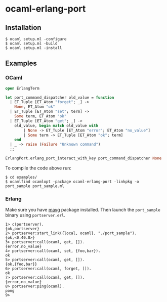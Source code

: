 ocaml-erlang-port
=================

Installation
------------

    $ ocaml setup.ml -configure
    $ ocaml setup.ml -build
    $ ocaml setup.ml -install


Examples
--------

### OCaml

```ocaml
open ErlangTerm

let port_command_dispatcher old_value = function
  | ET_Tuple [ET_Atom "forget"; _] ->
    None, ET_Atom "ok"
  | ET_Tuple [ET_Atom "set"; term] ->
    Some term, ET_Atom "ok"
  | ET_Tuple [ET_Atom "get"; _] ->
    old_value, begin match old_value with
        | None -> ET_Tuple [ET_Atom "error"; ET_Atom "no_value"]
        | Some term -> ET_Tuple [ET_Atom "ok"; term]
    end
  | _ -> raise (Failure "Unknown command")
  ;;

ErlangPort.erlang_port_interact_with_key port_command_dispatcher None
```

To compile the code above run:

	$ cd examples/
	$ ocamlfind ocamlopt -package ocaml-erlang-port -linkpkg -o port_sample port_sample.ml


### Erlang

Make sure you have [mavg](https://github.com/EchoTeam/mavg) package
installed. Then launch the `port_sample` binary using `portserver.erl`.

	1> c(portserver).
	{ok,portserver}
	2> portserver:start_link({local, ocaml}, "./port_sample").
	{ok,<0.40.0>}
	3> portserver:call(ocaml, get, []).
	{error,no_value}
	4> portserver:call(ocaml, set, {foo,bar}).
	ok
	5> portserver:call(ocaml, get, []).
	{ok,{foo,bar}}
	6> portserver:call(ocaml, forget, []).
	ok
	7> portserver:call(ocaml, get, []).
	{error,no_value}
	8> portserver:ping(ocaml).
	pong
	9>

